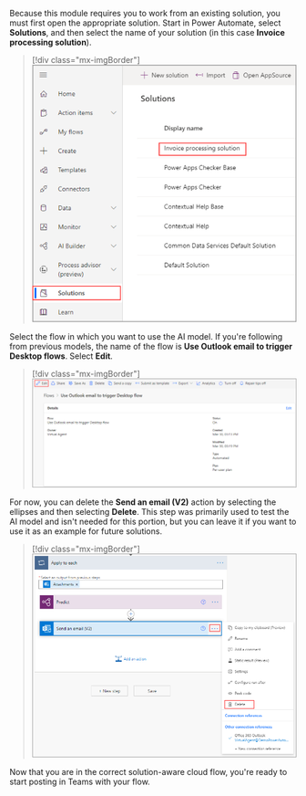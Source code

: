 Because this module requires you to work from an existing solution, you must first open the appropriate solution. Start in Power Automate, select **Solutions**, and then select the name of your solution (in this case **Invoice processing solution**).

> [!div class="mx-imgBorder"]
> [![Screenshot of the Power Automate Solutions page with Invoice processing solution highlighted.](../media/1-select-solution.png)](../media/1-select-solution.png#lightbox)

Select the flow in which you want to use the AI model. If you're following from previous models, the name of the flow is **Use Outlook email to trigger Desktop flows**. Select **Edit**.

> [!div class="mx-imgBorder"]
> [![Screenshot of the flows Details page with the Edit button highlighted.](../media/2-edit-flow.png)](../media/2-edit-flow.png#lightbox)

For now, you can delete the **Send an email (V2)** action by selecting the ellipses and then selecting **Delete**. This step was primarily used to test the AI model and isn't needed for this portion, but you can leave it if you want to use it as an example for future solutions.

> [!div class="mx-imgBorder"]
> [![Screenshot of the flow with the ellipsis button on the Send an email action selected and the Delete option highlighted.](../media/3-delete-send-email.png)](../media/3-delete-send-email.png#lightbox)

Now that you are in the correct solution-aware cloud flow, you're ready to start posting in Teams with your flow.
